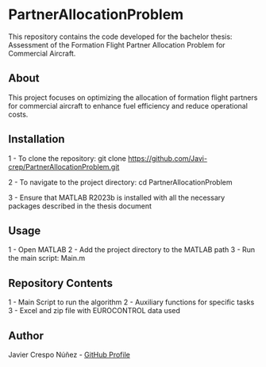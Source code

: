 # PartnerAllocationProblem
This repository contains the code developed for the bachelor thesis: Assessment of the Formation Flight Partner Allocation Problem for Commercial Aircraft.

## About
This project focuses on optimizing the allocation of formation flight partners for commercial aircraft to enhance fuel efficiency and reduce operational costs.

## Installation
1 - To clone the repository:
git clone https://github.com/Javi-crep/PartnerAllocationProblem.git

2 - To navigate to the project directory:
cd PartnerAllocationProblem

3 - Ensure that MATLAB R2023b is installed with all the necessary packages described in the thesis document

## Usage
1 - Open MATLAB
2 - Add the project directory to the MATLAB path
3 - Run the main script: Main.m

## Repository Contents
1 - Main Script to run the algorithm
2 - Auxiliary functions for specific tasks
3 - Excel and zip file with EUROCONTROL data used

## Author
Javier Crespo Núñez - [GitHub Profile](https://github.com/Javi-crep)




